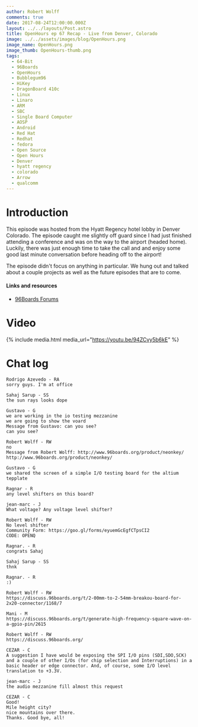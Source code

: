 ```yaml
---
author: Robert Wolff
comments: true
date: 2017-08-24T12:00:00.000Z
layout: ../../layouts/Post.astro
title: OpenHours ep 67 Recap - Live from Denver, Colorado
image: ../../assets/images/blog/OpenHours.png
image_name: OpenHours.png
image_thumb: OpenHours-thumb.png
tags:
  - 64-Bit
  - 96Boards
  - OpenHours
  - Bubblegum96
  - HiKey
  - DragonBoard 410c
  - Linux
  - Linaro
  - ARM
  - SBC
  - Single Board Computer
  - AOSP
  - Android
  - Red Hat
  - Redhat
  - fedora
  - Open Source
  - Open Hours
  - Denver
  - hyatt regency
  - colorado
  - Arrow
  - qualcomm
---
```

# Introduction

This episode was hosted from the Hyatt Regency hotel lobby in Denver Colorado. The episode caught me slightly off guard since I had just finished attending a conference and was on the way to the airport (headed home). Luckily, there was just enough time to take the call and and enjoy some good last minute conversation before heading off to the airport!

The episode didn't focus on anything in particular. We hung out and talked about a couple projects as well as the future episodes that are to come.

#### Links and resources

- [96Boards Forums](https://discuss.96boards.org/)

# Video

{% include media.html media_url="https://youtu.be/94ZCvy5b6kE" %}

# Chat log

```
Rodrigo Azevedo - RA
sorry guys. I'm at office

Sahaj Sarup - SS
the sun rays looks dope

Gustavo - G
we are working in the io testing mezzanine
we are going to show the voard
Message from Gustavo: can you see?
can you see?

Robert Wolff - RW
no
Message from Robert Wolff: http://www.96boards.org/product/neonkey/
http://www.96boards.org/product/neonkey/

Gustavo - G
we shared the screen of a simple I/O testing board for the altium tepplate

Ragnar - R
any level shifters on this board?

jean-marc - J
What voltage? Any voltage level shifter?

Robert Wolff - RW
No level shifter
Community Form: https://goo.gl/forms/eyuemGcEgfCTpsCI2
CODE: OPENQ

Ragnar. - R
congrats Sahaj

Sahaj Sarup - SS
thnk

Ragnar. - R
:)

Robert Wolff - RW
https://discuss.96boards.org/t/2-00mm-to-2-54mm-breakou-board-for-2x20-connector/1168/7

Mani - M
https://discuss.96boards.org/t/generate-high-frequency-square-wave-on-a-gpio-pin/2615

Robert Wolff - RW
https://discuss.96boards.org/

CEZAR - C
A suggestion I have would be exposing the SPI I/O pins (SDI,SDO,SCK) and a couple of other I/Os (for chip selection and Interruptions) in a
basic header or edge connector. And, of course, some I/O level translation to +3.3V.

jean-marc - J
the audio mezzanine fill almost this request

CEZAR - C
Good!
Mile height city?
nice mountains over there.
Thanks. Good bye, all!
```
